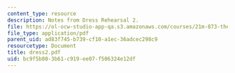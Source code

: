 ```yaml
---
content_type: resource
description: Notes from Dress Rehearsal 2.
file: https://ol-ocw-studio-app-qa.s3.amazonaws.com/courses/21m-873-theater-arts-topics-suburbia-january-iap-2008/bc9f5b803b61c919ee07f506324e12df_dress2.pdf
file_type: application/pdf
parent_uid: ad83f745-b739-cf10-a1ec-36adcec298c9
resourcetype: Document
title: dress2.pdf
uid: bc9f5b80-3b61-c919-ee07-f506324e12df
---
```

